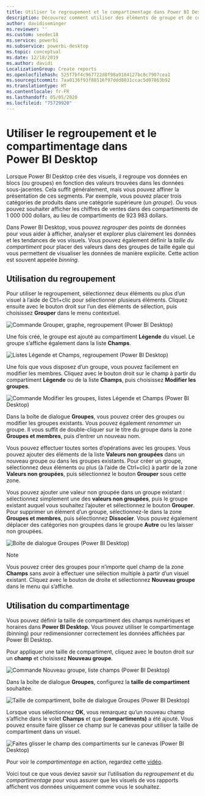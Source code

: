 ```yaml
---
title: Utiliser le regroupement et le compartimentage dans Power BI Desktop
description: Découvrez comment utiliser des éléments de groupe et de compartimentage dans Power BI Desktop
author: davidiseminger
ms.reviewer: ''
ms.custom: seodec18
ms.service: powerbi
ms.subservice: powerbi-desktop
ms.topic: conceptual
ms.date: 12/18/2019
ms.author: davidi
LocalizationGroup: Create reports
ms.openlocfilehash: 525f7bf4c967722d8f98a9184127bc8c7907cea1
ms.sourcegitcommit: 7aa0136f93f88516f97ddd8031ccac5d07863b92
ms.translationtype: HT
ms.contentlocale: fr-FR
ms.lasthandoff: 05/05/2020
ms.locfileid: "75729920"
---
```

# <a name="use-grouping-and-binning-in-power-bi-desktop"></a>Utiliser le regroupement et le compartimentage dans Power BI Desktop
Lorsque Power BI Desktop crée des visuels, il regroupe vos données en blocs (ou groupes) en fonction des valeurs trouvées dans les données sous-jacentes. Cela suffit généralement, mais vous pouvez affiner la présentation de ces segments. Par exemple, vous pouvez placer trois catégories de produits dans une catégorie supérieure (un *groupe*). Ou vous pouvez souhaiter afficher les chiffres de ventes dans des compartiments de 1 000 000 dollars, au lieu de compartiments de 923 983 dollars.

Dans Power BI Desktop, vous pouvez *regrouper* des points de données pour vous aider à afficher, analyser et explorer plus clairement les données et les tendances de vos visuels. Vous pouvez également définir la *taille du compartiment* pour placer des valeurs dans des groupes de taille égale qui vous permettent de visualiser les données de manière explicite. Cette action est souvent appelée *binning*.

## <a name="using-grouping"></a>Utilisation du regroupement
Pour utiliser le regroupement, sélectionnez deux éléments ou plus d’un visuel à l’aide de Ctrl+clic pour sélectionner plusieurs éléments. Cliquez ensuite avec le bouton droit sur l’un des éléments de sélection, puis choisissez **Grouper** dans le menu contextuel.

![Commande Grouper, graphe, regroupement (Power BI Desktop)](media/desktop-grouping-and-binning/grouping-binning_1.png)

Une fois créé, le groupe est ajouté au compartiment **Légende** du visuel. Le groupe s’affiche également dans la liste **Champs**.

![Listes Légende et Champs, regroupement (Power BI Desktop)](media/desktop-grouping-and-binning/grouping-binning_2.png)

Une fois que vous disposez d’un groupe, vous pouvez facilement en modifier les membres. Cliquez avec le bouton droit sur le champ à partir du compartiment **Légende** ou de la liste **Champs**, puis choisissez **Modifier les groupes**.

![Commande Modifier les groupes, listes Légende et Champs (Power BI Desktop)](media/desktop-grouping-and-binning/grouping-binning_3.png)

Dans la boîte de dialogue **Groupes**, vous pouvez créer des groupes ou modifier les groupes existants. Vous pouvez également *renommer* un groupe. Il vous suffit de double-cliquer sur le titre du groupe dans la zone **Groupes et membres**, puis d’entrer un nouveau nom.

Vous pouvez effectuer toutes sortes d’opérations avec les groupes. Vous pouvez ajouter des éléments de la liste **Valeurs non groupées** dans un nouveau groupe ou dans les groupes existants. Pour créer un groupe, sélectionnez deux éléments ou plus (à l’aide de Ctrl+clic) à partir de la zone **Valeurs non groupées**, puis sélectionnez le bouton **Grouper** sous cette zone.

Vous pouvez ajouter une valeur non groupée dans un groupe existant : sélectionnez simplement une des **valeurs non groupées**, puis le groupe existant auquel vous souhaitez l’ajouter et sélectionnez le bouton **Grouper**. Pour supprimer un élément d’un groupe, sélectionnez-le dans la zone **Groupes et membres**, puis sélectionnez **Dissocier**. Vous pouvez également déplacer des catégories non groupées dans le groupe **Autre** ou les laisser non groupées.

![Boîte de dialogue Groupes (Power BI Desktop)](media/desktop-grouping-and-binning/grouping-binning_4.png)

> [!NOTE]
> Vous pouvez créer des groupes pour n’importe quel champ de la zone **Champs** sans avoir à effectuer une sélection multiple à partir d’un visuel existant. Cliquez avec le bouton de droite et sélectionnez **Nouveau groupe** dans le menu qui s’affiche.

## <a name="using-binning"></a>Utilisation du compartimentage
Vous pouvez définir la taille de compartiment des champs numériques et horaires dans **Power BI Desktop.** Vous pouvez utiliser le compartimentage (binning) pour redimensionner correctement les données affichées par Power BI Desktop.

Pour appliquer une taille de compartiment, cliquez avec le bouton droit sur un **champ** et choisissez **Nouveau groupe**.

![Commande Nouveau groupe, liste champs (Power BI Desktop)](media/desktop-grouping-and-binning/grouping-binning_5.png)

Dans la boîte de dialogue **Groupes**, configurez la **taille de compartiment** souhaitée.

![Taille de compartiment, boîte de dialogue Groupes (Power BI Desktop)](media/desktop-grouping-and-binning/grouping-binning_6.png)

Lorsque vous sélectionnez **OK**, vous remarquez qu’un nouveau champ s’affiche dans le volet **Champs** et que **(compartiments)** a été ajouté. Vous pouvez ensuite faire glisser ce champ sur le canevas pour utiliser la taille de compartiment dans un visuel.

![Faites glisser le champ des compartiments sur le canevas (Power BI Desktop)](media/desktop-grouping-and-binning/grouping-binning_7.png)

Pour voir le *compartimentage* en action, regardez cette [vidéo](https://www.youtube.com/watch?v=BRvdZSfO0DY).

Voici tout ce que vous deviez savoir sur l’utilisation du *regroupement* et du *compartimentage* pour vous assurer que les visuels de vos rapports affichent vos données uniquement comme vous le souhaitez.
